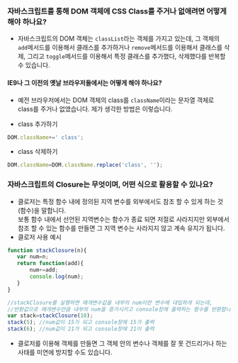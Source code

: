 ### 자바스크립트를 통해 DOM 객체에 CSS Class를 주거나 없애려면 어떻게 해야 하나요?
* 자바스크립트의 DOM 객체는 `classList`라는 객체를 가지고 있는데, 그 객체의 `add`메서드를 이용해서 클래스를 추가하거나 `remove`메서드를 이용해서 클래스를 삭제, 그리고 `toggle`메서드를 이용해서 특정 클래스를 추가했다, 삭제했다를 반복할 수 있습니다.

#### IE9나 그 이전의 옛날 브라우저들에서는 어떻게 해야 하나요?
* 예전 브라우저에서는 DOM 객체의 class를 `className`이라는 문자열 객체로 class를 주거나 없앴습니다.
제가 생각한 방법은 이렇습니다.

 * class 추가하기
 ```javascript
 DOM.className+=' class';
 ```

 * class 삭제하기
 ```javascript
 DOM.className=DOM.className.replace('class', '');
 ```

### 자바스크립트의 Closure는 무엇이며, 어떤 식으로 활용할 수 있나요?
* 클로저는 특정 함수 내에 정의된 지역 변수를 외부에서도 참조 할 수 있게 하는 것(함수)을 말합니다. <br>
보통 함수 내에서 선언된 지역변수는 함수가 종료 되면 저절로 사라지지만 외부에서 참조 할 수 있는 함수를 만들면 그 지역 변수는 사라지지 않고 계속 유지가 됩니다.
 * 클로저 사용 예시
 ```javascript
 function stackClosure(n){
 	var num=n;
 	return function(add){
 		num+=add;
 		console.log(num);
 	}
 }
 
 //stackClosure를 실행하면 매개변수값을 내부의 num이란 변수에 대입하게 되는데,
 //반환값으로 매개변수만큼 내부의 num을 증가시키고 console창에 출력하는 함수를 반환합니다.
 var stack=stackClosure(10); 
 stack(5); //num값이 15가 되고 console창에 15가 출력 
 stack(6); //num값이 21가 되고 console창에 21이 출력 
 ```

* 클로저를 이용해 객체를 만들면 그 객체 안의 변수나 객체를 잘 못 건드리거나 하는 사태를 미연에 방지할 수도 있습니다. 